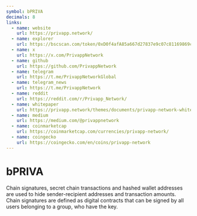 ```yaml
---
symbol: bPRIVA
decimals: 8
links:
  - name: website
    url: https://privapp.network/
  - name: explorer
    url: https://bscscan.com/token/0xD0f4afA85a667d27837e9c07c81169869c16Dd16
  - name: x
    url: https://x.com/PrivappNetwork
  - name: github
    url: https://github.com/PrivappNetwork
  - name: telegram
    url: https://t.me/PrivappNetworkGlobal
  - name: telegram_news
    url: https://t.me/PrivappNetwork
  - name: reddit
    url: https://reddit.com/r/Privapp_Network/
  - name: whitepaper
    url: https://privapp.network/themes/documents/privapp-network-whitepaper.pdf
  - name: medium
    url: https://medium.com/@privappnetwork
  - name: coinmarketcap
    url: https://coinmarketcap.com/currencies/privapp-network/
  - name: coingecko
    url: https://coingecko.com/en/coins/privapp-network
---
```


# bPRIVA

Chain signatures, secret chain transactions and hashed wallet addresses are used to hide sender-recipient addresses and transaction amounts. Chain signatures are defined as digital contracts that can be signed by all users belonging to a group, who have the key.
